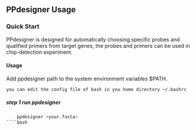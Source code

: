 PPdesigner Usage
----------------
### Quick Start ###

PPdesigner is designed for automatically choosing specific probes and qualified primers from target genes, the probes and primers can be used in chip-detection experiment.

#### Usage ####

Add ppdesigner path to the system environment variables $PATH.

	you can edit the config file of bash in you home directory ~/.bashrc

##### step 1 run ppdesigner #####

````bash
	ppdesigner <your.fasta>
````bash

	

	

    

